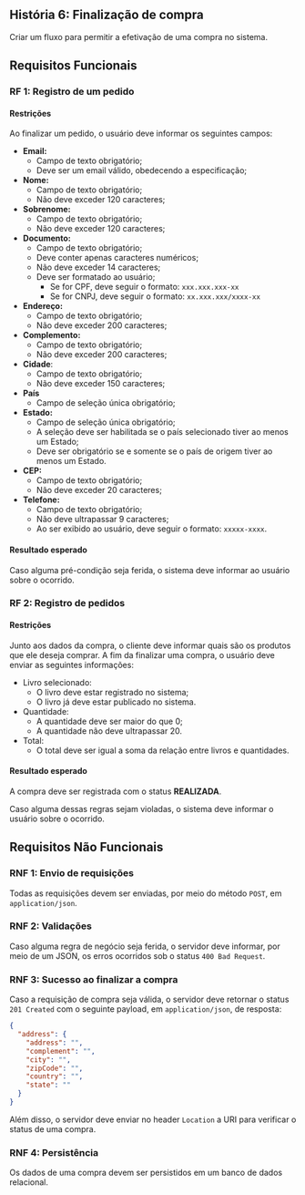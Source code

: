## História 6: Finalização de compra
Criar um fluxo para permitir a efetivação de uma compra no sistema. 

## Requisitos Funcionais

### RF 1: Registro de um pedido
#### Restrições
Ao finalizar um pedido, o usuário deve informar os seguintes campos:
- **Email:**
  - Campo de texto obrigatório;
  - Deve ser um email válido, obedecendo a especificação;
- **Nome:**
  - Campo de texto obrigatório;
  - Não deve exceder 120 caracteres;
- **Sobrenome:**
  - Campo de texto obrigatório;
  - Não deve exceder 120 caracteres;
- **Documento:**
  - Campo de texto obrigatório;
  - Deve conter apenas caracteres numéricos;
  - Não deve exceder 14 caracteres;
  - Deve ser formatado ao usuário;
    - Se for CPF, deve seguir o formato: `xxx.xxx.xxx-xx`
    - Se for CNPJ, deve seguir o formato: `xx.xxx.xxx/xxxx-xx`
- **Endereço:**
  - Campo de texto obrigatório;
  - Não deve exceder 200 caracteres;
- **Complemento:**
  - Campo de texto obrigatório;
  - Não deve exceder 200 caracteres;
- **Cidade**:
  - Campo de texto obrigatório;
  - Não deve exceder 150 caracteres;
- **País**
  - Campo de seleção única obrigatório;
- **Estado:**
  - Campo de seleção única obrigatório;
  - A seleção deve ser habilitada se o país selecionado tiver ao menos um Estado;
  - Deve ser obrigatório se e somente se o país de origem tiver ao menos um Estado.
- **CEP:**
  - Campo de texto obrigatório;
  - Não deve exceder 20 caracteres;
- **Telefone:**
  - Campo de texto obrigatório;
  - Não deve ultrapassar 9 caracteres;
  - Ao ser exibido ao usuário, deve seguir o formato: `xxxxx-xxxx`.
#### Resultado esperado
Caso alguma pré-condição seja ferida, o sistema deve informar ao usuário sobre o ocorrido.

### RF 2: Registro de pedidos
#### Restrições
Junto aos dados da compra, o cliente deve informar quais são os produtos que ele deseja comprar. A fim da finalizar uma compra, o usuário deve enviar as seguintes informações:
- Livro selecionado:
  - O livro deve estar registrado no sistema;
  - O livro já deve estar publicado no sistema.
- Quantidade:
  - A quantidade deve ser maior do que 0;
  - A quantidade não deve ultrapassar 20.
- Total:
  - O total deve ser igual a soma da relação entre livros e quantidades.
#### Resultado esperado
A compra deve ser registrada com o status **REALIZADA**.

Caso alguma dessas regras sejam violadas, o sistema deve informar o usuário sobre o ocorrido.

## Requisitos Não Funcionais

### RNF 1: Envio de requisições
Todas as requisições devem ser enviadas, por meio do método `POST`, em `application/json`.

### RNF 2: Validações
Caso alguma regra de negócio seja ferida, o servidor deve informar, por meio de um JSON, os erros ocorridos sob o status `400 Bad Request`.

### RNF 3: Sucesso ao finalizar a compra
Caso a requisição de compra seja válida, o servidor deve retornar o status `201 Created` com o seguinte payload, em `application/json`, de resposta:
```json
{
  "address": {
    "address": "",
    "complement": "",
    "city": "",
    "zipCode": "",
    "country": "",
    "state": ""
  }
}
```
Além disso, o servidor deve enviar no header `Location` a URI para verificar o status de uma compra.

### RNF 4: Persistência
Os dados de uma compra devem ser persistidos em um banco de dados relacional.